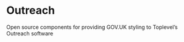 Outreach
========

Open source components for providing GOV.UK styling to Toplevel’s Outreach software
